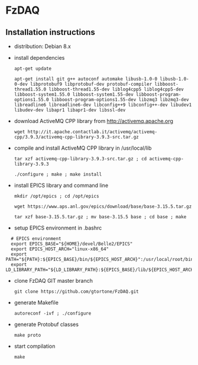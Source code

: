 FzDAQ
=====

Installation instructions
-------------------------

- distribution: Debian 8.x

- install dependencies

  ```apt-get update```
  
  ```apt-get install git g++ autoconf automake libusb-1.0-0 libusb-1.0-0-dev libprotobuf9 libprotobuf-dev protobuf-compiler libboost-thread1.55.0 libboost-thread1.55-dev liblog4cpp5 liblog4cpp5-dev libboost-system1.55.0 libboost-system1.55-dev libboost-program-options1.55.0 libboost-program-options1.55-dev libzmq3 libzmq3-dev libreadline6 libreadline6-dev libconfig++9 libconfig++-dev libudev1 libudev-dev libapr1 libapr1-dev libssl-dev ```
  
- download ActiveMQ CPP library from http://activemq.apache.org

  ```wget http://it.apache.contactlab.it/activemq/activemq-cpp/3.9.3/activemq-cpp-library-3.9.3-src.tar.gz```
  
- compile and install ActiveMQ CPP library in /usr/local/lib

  ```tar xzf activemq-cpp-library-3.9.3-src.tar.gz ; cd activemq-cpp-library-3.9.3```
  
  ```./configure ; make ; make install```
  
- install EPICS library and command line

  ```mkdir /opt/epics ; cd /opt/epics```
  
  ```wget https://www.aps.anl.gov/epics/download/base/base-3.15.5.tar.gz```
  
  ```tar xzf base-3.15.5.tar.gz ; mv base-3.15.5 base ; cd base ; make```
  
- setup EPICS environment in .bashrc

```
  # EPICS environment
  export EPICS_BASE="${HOME}/devel/Belle2/EPICS"
  export EPICS_HOST_ARCH="linux-x86_64"
  export PATH="${PATH}:${EPICS_BASE}/bin/${EPICS_HOST_ARCH}":/usr/local/root/bin
  export LD_LIBRARY_PATH="${LD_LIBRARY_PATH}:${EPICS_BASE}/lib/${EPICS_HOST_ARCH}"
```

- clone FzDAQ GIT master branch

  ```git clone https://github.com/gtortone/FzDAQ.git```
  
- generate Makefile

  ```autoreconf -ivf ; ./configure```
  
- generate Protobuf classes

  ```make proto```
  
- start compilation

  ``` make ```
  

